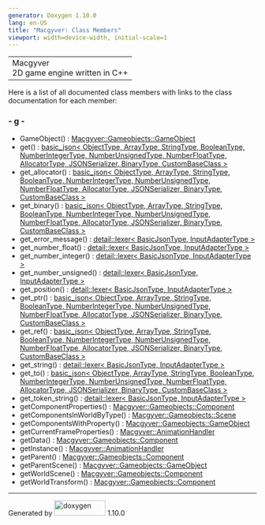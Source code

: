 ```yaml
---
generator: Doxygen 1.10.0
lang: en-US
title: "Macgyver: Class Members"
viewport: width=device-width, initial-scale=1
---
```


<div id="top">

<div id="titlearea">

<table data-cellspacing="0" data-cellpadding="0">
<colgroup>
<col style="width: 100%" />
</colgroup>
<tbody>
<tr id="projectrow" class="odd">
<td id="projectalign"><div id="projectname">
Macgyver
</div>
<div id="projectbrief">
2D game engine written in C++
</div></td>
</tr>
</tbody>
</table>

</div>

<div id="main-nav">

</div>

</div>

<div class="contents">

<div class="textblock">

Here is a list of all documented class members with links to the class
documentation for each member:

</div>

### <span id="index_g"></span>- g -

- GameObject() : <a
  href="class_macgyver_1_1_gameobjects_1_1_game_object.html#a0273c889cea933c2fd9eaba9104f8cb8"
  class="el">Macgyver::Gameobjects::GameObject</a>
- get() : <a href="classbasic__json.html#a0ab31c7fdbab38898070bca01637f886"
  class="el">basic_json&lt; ObjectType, ArrayType, StringType,
  BooleanType, NumberIntegerType, NumberUnsignedType, NumberFloatType,
  AllocatorType, JSONSerializer, BinaryType, CustomBaseClass &gt;</a>
- get_allocator() : <a href="classbasic__json.html#a4bceecf563151eb58af179416d8e6299"
  class="el">basic_json&lt; ObjectType, ArrayType, StringType,
  BooleanType, NumberIntegerType, NumberUnsignedType, NumberFloatType,
  AllocatorType, JSONSerializer, BinaryType, CustomBaseClass &gt;</a>
- get_binary() : <a href="classbasic__json.html#aaa2432a7c01833b02c6330709211ede7"
  class="el">basic_json&lt; ObjectType, ArrayType, StringType,
  BooleanType, NumberIntegerType, NumberUnsignedType, NumberFloatType,
  AllocatorType, JSONSerializer, BinaryType, CustomBaseClass &gt;</a>
- get_error_message() : <a href="classdetail_1_1lexer.html#a412c108d8b931630d54e42fbbf764fc4"
  class="el">detail::lexer&lt; BasicJsonType, InputAdapterType &gt;</a>
- get_number_float() : <a href="classdetail_1_1lexer.html#af2e903d32a7e3705c66539ea1e30ce59"
  class="el">detail::lexer&lt; BasicJsonType, InputAdapterType &gt;</a>
- get_number_integer() : <a href="classdetail_1_1lexer.html#a4227de7d0382fb4d3e18b119f0cc87d7"
  class="el">detail::lexer&lt; BasicJsonType, InputAdapterType &gt;</a>
- get_number_unsigned() : <a href="classdetail_1_1lexer.html#a65495d5d60a279adb009efa728708441"
  class="el">detail::lexer&lt; BasicJsonType, InputAdapterType &gt;</a>
- get_position() : <a href="classdetail_1_1lexer.html#a569266654a88a2dc6f0e9a587067fc9d"
  class="el">detail::lexer&lt; BasicJsonType, InputAdapterType &gt;</a>
- get_ptr() : <a href="classbasic__json.html#aba60354728e2f7f64e3e5c6b02c5b820"
  class="el">basic_json&lt; ObjectType, ArrayType, StringType,
  BooleanType, NumberIntegerType, NumberUnsignedType, NumberFloatType,
  AllocatorType, JSONSerializer, BinaryType, CustomBaseClass &gt;</a>
- get_ref() : <a href="classbasic__json.html#a3697078e748abc4a99c23e36e321b439"
  class="el">basic_json&lt; ObjectType, ArrayType, StringType,
  BooleanType, NumberIntegerType, NumberUnsignedType, NumberFloatType,
  AllocatorType, JSONSerializer, BinaryType, CustomBaseClass &gt;</a>
- get_string() : <a href="classdetail_1_1lexer.html#aae63a63a83ae7e7bd5dc1a83669ba281"
  class="el">detail::lexer&lt; BasicJsonType, InputAdapterType &gt;</a>
- get_to() : <a href="classbasic__json.html#a8773ee34154b4f492549f5496c640ce5"
  class="el">basic_json&lt; ObjectType, ArrayType, StringType,
  BooleanType, NumberIntegerType, NumberUnsignedType, NumberFloatType,
  AllocatorType, JSONSerializer, BinaryType, CustomBaseClass &gt;</a>
- get_token_string() : <a href="classdetail_1_1lexer.html#a41481d87dc1bcaaf532f529fbc0e690b"
  class="el">detail::lexer&lt; BasicJsonType, InputAdapterType &gt;</a>
- getComponentProperties() : <a
  href="class_macgyver_1_1_gameobjects_1_1_component.html#a50c295e01fe69a2f43685e9890a5359f"
  class="el">Macgyver::Gameobjects::Component</a>
- getComponentsInWorldByType() : <a
  href="class_macgyver_1_1_gameobjects_1_1_scene.html#a58460843bde423dd9435dc69fd33f383"
  class="el">Macgyver::Gameobjects::Scene</a>
- getComponentsWithProperty() : <a
  href="class_macgyver_1_1_gameobjects_1_1_game_object.html#a6947bfb7c95b76e590a285c39b29f91d"
  class="el">Macgyver::Gameobjects::GameObject</a>
- getCurrentFrameProperties() : <a
  href="class_macgyver_1_1_animation_handler.html#a2a58f9b4bec9540afd2b6ea20e985dc3"
  class="el">Macgyver::AnimationHandler</a>
- getData() : <a
  href="class_macgyver_1_1_gameobjects_1_1_component.html#ae5f3db39ad5c8f64175b92e402bd7bf4"
  class="el">Macgyver::Gameobjects::Component</a>
- getInstance() : <a
  href="class_macgyver_1_1_animation_handler.html#a47d6dc2ae1e4731dd83ad9dac28caa9f"
  class="el">Macgyver::AnimationHandler</a>
- getParent() : <a
  href="class_macgyver_1_1_gameobjects_1_1_component.html#ac6186df35dea96b00215fe8eb09cd1a8"
  class="el">Macgyver::Gameobjects::Component</a>
- getParentScene() : <a
  href="class_macgyver_1_1_gameobjects_1_1_game_object.html#a6be9d2a46c2b8432494ded09f7c93e06"
  class="el">Macgyver::Gameobjects::GameObject</a>
- getWorldScene() : <a
  href="class_macgyver_1_1_gameobjects_1_1_component.html#ab3c9033561496927b4ad2fce2e651293"
  class="el">Macgyver::Gameobjects::Component</a>
- getWorldTransform() : <a
  href="class_macgyver_1_1_gameobjects_1_1_component.html#ae5d464e0bce97db3047dc42f66325d92"
  class="el">Macgyver::Gameobjects::Component</a>

</div>

------------------------------------------------------------------------

<span class="small">Generated
by [<img src="doxygen.svg" class="footer" width="104" height="31"
alt="doxygen" />](https://www.doxygen.org/index.html) 1.10.0</span>

